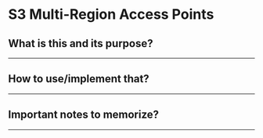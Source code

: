 # S3 Multi-Region Access Points

## What is this and its purpose?

---

## How to use/implement that?

---

## Important notes to memorize?

---
